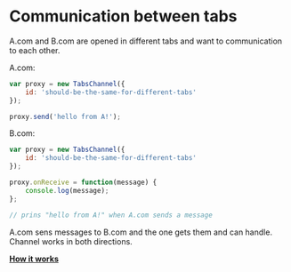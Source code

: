 # Communication between tabs

A.com and B.com are opened in different tabs and want to communication to each other.

A.com:

```js
var proxy = new TabsChannel({
    id: 'should-be-the-same-for-different-tabs'
});

proxy.send('hello from A!');
```

B.com:

```js
var proxy = new TabsChannel({
    id: 'should-be-the-same-for-different-tabs'
});

proxy.onReceive = function(message) {
    console.log(message);
};

// prins "hello from A!" when A.com sends a message
```

A.com sens messages to B.com and the one gets them and can handle. Channel works in both directions.

[**How it works**](https://medium.com/front-end-hacking/communication-between-tabs-43a35725edfe)
